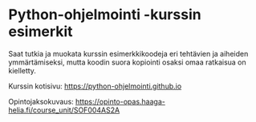# Python-ohjelmointi -kurssin esimerkit

Saat tutkia ja muokata kurssin esimerkkikoodeja eri tehtävien ja aiheiden ymmärtämiseksi, mutta koodin suora kopiointi osaksi omaa ratkaisua on kielletty.

Kurssin kotisivu: https://python-ohjelmointi.github.io

Opintojaksokuvaus: https://opinto-opas.haaga-helia.fi/course_unit/SOF004AS2A
